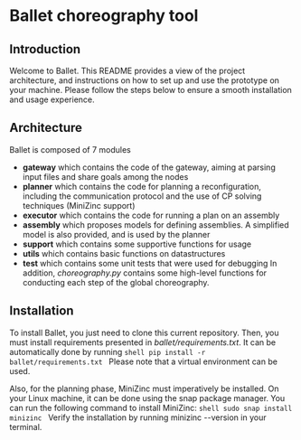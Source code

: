 # Ballet choreography tool

## Introduction
Welcome to Ballet. This README provides a view of the project architecture, and instructions on how to set up and use the prototype on your machine. Please follow the steps below to ensure a smooth installation and usage experience.

## Architecture
Ballet is composed of 7 modules
- **gateway** which contains the code of the gateway, aiming at parsing input files and share goals among the nodes
- **planner** which contains the code for planning a reconfiguration, including the communication protocol and the use of CP solving techniques (MiniZinc support)
- **executor** which contains the code for running a plan on an assembly
- **assembly** which proposes models for defining assemblies. A simplified model is also provided, and is used by the planner
- **support** which contains some supportive functions for usage
- **utils** which contains basic functions on datastructures
- **test** which contains some unit tests that were used for debugging
In addition, *choreography.py* contains some high-level functions for conducting each step of the global choreography.

## Installation
To install Ballet, you just need to clone this current repository. 
Then, you must install requirements presented in *ballet/requirements.txt*. It can be automatically done by running 
    ```shell
    pip install -r ballet/requirements.txt
    ```
Please note that a virtual environment can be used.

Also, for the planning phase, MiniZinc must imperatively be installed. On your Linux machine, it can be done using the snap package manager. You can run the following command to install MiniZinc:
    ```shell
    sudo snap install minizinc
    ```
Verify the installation by running minizinc --version in your terminal.